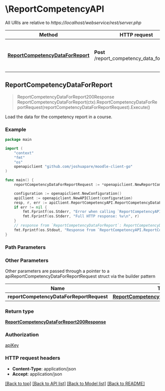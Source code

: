 # \ReportCompetencyAPI

All URIs are relative to *https://localhost/webservice/rest/server.php*

Method | HTTP request | Description
------------- | ------------- | -------------
[**ReportCompetencyDataForReport**](ReportCompetencyAPI.md#ReportCompetencyDataForReport) | **Post** /report_competency_data_for_report | Load the data for the competency report in a course.



## ReportCompetencyDataForReport

> ReportCompetencyDataForReport200Response ReportCompetencyDataForReport(ctx).ReportCompetencyDataForReportRequest(reportCompetencyDataForReportRequest).Execute()

Load the data for the competency report in a course.



### Example

```go
package main

import (
	"context"
	"fmt"
	"os"
	openapiclient "github.com/joshuapare/moodle-client-go"
)

func main() {
	reportCompetencyDataForReportRequest := *openapiclient.NewReportCompetencyDataForReportRequest(int32(123), int32(123), int32(123)) // ReportCompetencyDataForReportRequest | 

	configuration := openapiclient.NewConfiguration()
	apiClient := openapiclient.NewAPIClient(configuration)
	resp, r, err := apiClient.ReportCompetencyAPI.ReportCompetencyDataForReport(context.Background()).ReportCompetencyDataForReportRequest(reportCompetencyDataForReportRequest).Execute()
	if err != nil {
		fmt.Fprintf(os.Stderr, "Error when calling `ReportCompetencyAPI.ReportCompetencyDataForReport``: %v\n", err)
		fmt.Fprintf(os.Stderr, "Full HTTP response: %v\n", r)
	}
	// response from `ReportCompetencyDataForReport`: ReportCompetencyDataForReport200Response
	fmt.Fprintf(os.Stdout, "Response from `ReportCompetencyAPI.ReportCompetencyDataForReport`: %v\n", resp)
}
```

### Path Parameters



### Other Parameters

Other parameters are passed through a pointer to a apiReportCompetencyDataForReportRequest struct via the builder pattern


Name | Type | Description  | Notes
------------- | ------------- | ------------- | -------------
 **reportCompetencyDataForReportRequest** | [**ReportCompetencyDataForReportRequest**](ReportCompetencyDataForReportRequest.md) |  | 

### Return type

[**ReportCompetencyDataForReport200Response**](ReportCompetencyDataForReport200Response.md)

### Authorization

[apiKey](../README.md#apiKey)

### HTTP request headers

- **Content-Type**: application/json
- **Accept**: application/json

[[Back to top]](#) [[Back to API list]](../README.md#documentation-for-api-endpoints)
[[Back to Model list]](../README.md#documentation-for-models)
[[Back to README]](../README.md)

